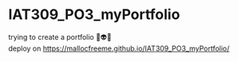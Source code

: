 # IAT309_PO3_myPortfolio
trying to create a portfolio 🚀👽👾<br>
deploy on https://mallocfreeme.github.io/IAT309_PO3_myPortfolio/
